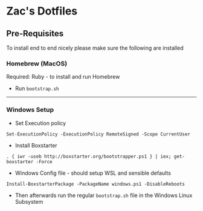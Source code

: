 # Zac's Dotfiles

## Pre-Requisites

To install end to end nicely please make sure the following are installed

### Homebrew (MacOS)

Required: Ruby - to install and run Homebrew
* Run ``bootstrap.sh``

----

### Windows Setup

* Set Execution policy
```
Set-ExecutionPolicy -ExecutionPolicy RemoteSigned -Scope CurrentUser
```
* Install Boxstarter
```
. { iwr -useb http://boxstarter.org/bootstrapper.ps1 } | iex; get-boxstarter -Force
```
* Windows Config file - should setup WSL and sensible defaults
```
Install-BoxstarterPackage -PackageName windows.ps1 -DisableReboots
```
* Then afterwards run the regular ``bootstrap.sh`` file in the Windows Linux Subsystem
